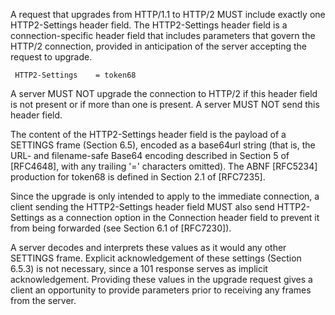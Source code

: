 A request that upgrades from HTTP/1.1 to HTTP/2 MUST include exactly one HTTP2-Settings header field. The HTTP2-Settings header field is a connection-specific header field that includes parameters that govern the HTTP/2 connection, provided in anticipation of the server accepting the request to upgrade.

	 HTTP2-Settings    = token68
  
A server MUST NOT upgrade the connection to HTTP/2 if this header field is not present or if more than one is present. A server MUST NOT send this header field.

The content of the HTTP2-Settings header field is the payload of a SETTINGS frame (Section 6.5), encoded as a base64url string (that is, the URL- and filename-safe Base64 encoding described in Section 5 of [RFC4648], with any trailing '=' characters omitted). The ABNF [RFC5234] production for token68 is defined in Section 2.1 of [RFC7235].

Since the upgrade is only intended to apply to the immediate connection, a client sending the HTTP2-Settings header field MUST also send HTTP2-Settings as a connection option in the Connection header field to prevent it from being forwarded (see Section 6.1 of [RFC7230]).

A server decodes and interprets these values as it would any other SETTINGS frame. Explicit acknowledgement of these settings (Section 6.5.3) is not necessary, since a 101 response serves as implicit acknowledgement. Providing these values in the upgrade request gives a client an opportunity to provide parameters prior to receiving any frames from the server.

